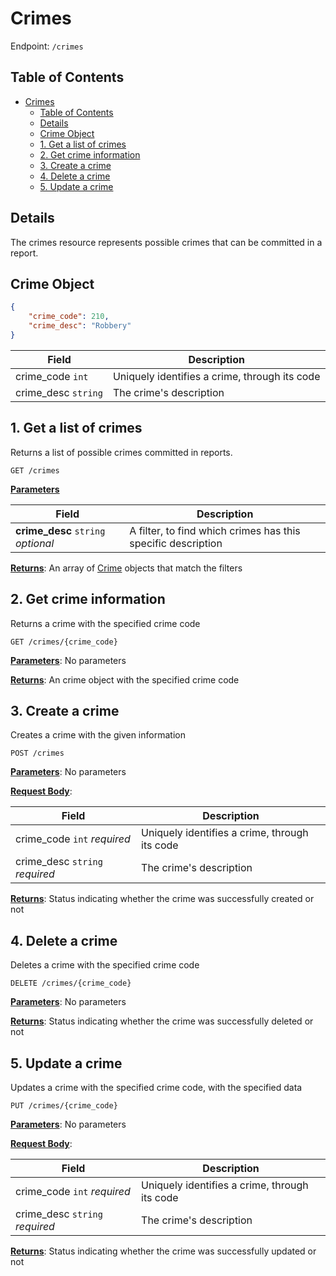 # Crimes
Endpoint: `/crimes`

## Table of Contents

- [Crimes](#crimes)
  - [Table of Contents](#table-of-contents)
  - [Details](#details)
  - [Crime Object](#crime-object)
  - [1. Get a list of crimes](#1-get-a-list-of-crimes)
  - [2. Get crime information](#2-get-crime-information)
  - [3. Create a crime](#3-create-a-crime)
  - [4. Delete a crime](#4-delete-a-crime)
  - [5. Update a crime](#5-update-a-crime)

## Details

The crimes resource represents possible crimes that can be committed in a report.

## Crime Object

```json
{
    "crime_code": 210,
    "crime_desc": "Robbery"
}
```

| Field               | Description                                   |
|---------------------|-----------------------------------------------|
| crime_code `int`    | Uniquely identifies a crime, through its code |
| crime_desc `string` | The crime's description                       |

## 1. Get a list of crimes

Returns a list of possible crimes committed in reports.

`GET /crimes`

**<u>Parameters</u>**

| Field                              | Description                                                  |
|------------------------------------|--------------------------------------------------------------|
| **crime_desc** `string` *optional* | A filter, to find which crimes has this specific description |

**<u>Returns</u>**: An array of [Crime](#crime-object) objects that match the filters

## 2. Get crime information

Returns a crime with the specified crime code

`GET /crimes/{crime_code}`

**<u>Parameters</u>**: No parameters

**<u>Returns</u>**: An crime object with the specified crime code

## 3. Create a crime

Creates a crime with the given information

`POST /crimes`

**<u>Parameters</u>**: No parameters

**<u>Request Body</u>**:

| Field                          | Description                                   |
|--------------------------------|-----------------------------------------------|
| crime_code `int` *required*    | Uniquely identifies a crime, through its code |
| crime_desc `string` *required* | The crime's description                       |

**<u>Returns</u>**: Status indicating whether the crime was successfully created or not

## 4. Delete a crime

Deletes a crime with the specified crime code

`DELETE /crimes/{crime_code}`

**<u>Parameters</u>**: No parameters

**<u>Returns</u>**: Status indicating whether the crime was successfully deleted or not

## 5. Update a crime

Updates a crime with the specified crime code, with the specified data

`PUT /crimes/{crime_code}`

**<u>Parameters</u>**: No parameters

**<u>Request Body</u>**:

| Field                          | Description                                   |
|--------------------------------|-----------------------------------------------|
| crime_code `int` *required*    | Uniquely identifies a crime, through its code |
| crime_desc `string` *required* | The crime's description                       |

**<u>Returns</u>**: Status indicating whether the crime was successfully updated or not
